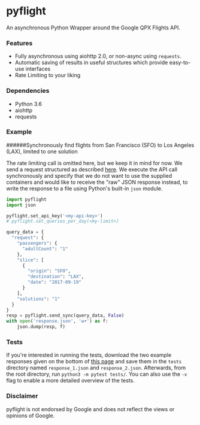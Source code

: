 # pyflight
An asynchronous Python Wrapper around the Google QPX Flights API.

### Features
- Fully asynchronous using aiohttp 2.0, or non-async using `requests`.
- Automatic saving of results in useful structures which provide easy-to-use interfaces
- Rate Limiting to your liking

### Dependencies
- Python 3.6
- aiohttp
- requests

### Example
######Synchronously find flights from San Francisco (SFO) to Los Angeles (LAX), limited to one solution 

The rate limiting call is omitted here, but we keep it in mind for now. We send a request structured as
described [here](https://developers.google.com/qpx-express/v1/trips/search). We execute the API call synchronously 
and specify that we do not want to use the supplied containers and would like to receive the "raw" JSON response 
instead, to write the response to a file using Python's built-in `json` module.
```python
import pyflight
import json

pyflight.set_api_key('<my-api-key>')
# pyflight.set_queries_per_day(<my-limit>)

query_data = {
  "request": {
    "passengers": {
      "adultCount": "1"
    },
    "slice": [
      {
        "origin": "SFO",
        "destination": "LAX",
        "date": "2017-09-19"
      }
    ],
    "solutions": "1"
  }
}
resp = pyflight.send_sync(query_data, False)
with open('response.json', 'w+') as f:
    json.dump(resp, f)
```

### Tests
If you're interested in running the tests, download the two example responses given on the bottom of 
[this page](https://developers.google.com/qpx-express/v1/requests) and save them in the `tests` directory named
`response_1.json` and `response_2.json`. Afterwards, from the root directory, run `python3 -m pytest tests/`. 
You can also use the `-v` flag to enable a more detailed overview of the tests.
 
 
### Disclaimer
pyflight is not endorsed by Google and does not reflect the views or opinions of Google.